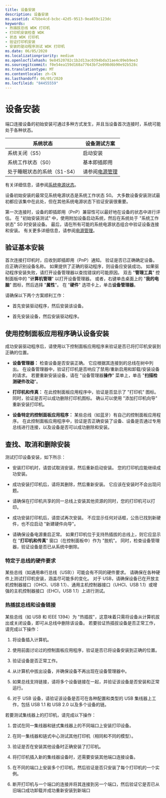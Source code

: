 ```yaml
---
title: 设备安装
description: 设备安装
ms.assetid: 47bbe4cd-bcbc-42d5-9513-9ea659c123dc
keywords:
- 热插拔总线 WDK 打印机
- 打印机安装检查 WDK
- 状态 WDK 打印机
- 验证打印机安装
- 安装的驱动程序测试 WDK 打印机
ms.date: 06/05/2020
ms.localizationpriority: medium
ms.openlocfilehash: 9e84520782c1b2d13ac0394bda31ae4c09eb9ee3
ms.sourcegitcommit: f0e54ea159d168a77643bf2e098d6b90e92b528c
ms.translationtype: MT
ms.contentlocale: zh-CN
ms.lasthandoff: 06/05/2020
ms.locfileid: "84455559"
---
```

# <a name="device-installation"></a>设备安装

端口连接设备的初始安装可通过多种方式发生，并且当设备首次连接时，系统可能处于各种状态。

| 系统状态 | 设备测试方案 |
| --- | --- |
| 系统关闭（S5） | 启动安装 |
| 系统工作状态（S0） | 基本即插即用 |
| 处于睡眠状态的系统（S1-S4） | 请参阅[电源管理](power-management.md) |

有关详细信息，请参阅[系统电源状态](https://docs.microsoft.com/windows-hardware/drivers/kernel/system-power-states)。

设备初始安装的最常见系统电源状态是系统工作状态 S0。 大多数设备安装测试最初都应该集中在此处，但在其他系统电源状态下验证安装很重要。

第一次连接时，设备的即插即用（PnP）兼容性可以最好地在设备的状态中进行评估。 在 "初始安装测试" 中，使用附加设备启动系统，然后在系统处于 "系统工作状态" S0 时安装设备。 最后，请在所有可能的系统电源状态组合中验证设备连接和安装。 有关更多详细信息，请参阅[电源管理](power-management.md)。

## <a name="verifying-basic-installation"></a>验证基本安装

首次连接打印机时，应收到即插即用（PnP）通知。 验证是否已正确确定设备。 应正确识别设备名称。 如果提供了正确的驱动程序，则设备应安装成功。 如果驱动程序安装失败，请打开设备管理器以查找错误的可能原因。 双击 "**管理工具**" 控制面板中的 "**计算机管理**" 以打开设备管理器。 或者，右键单击桌面上的 "**我的电脑**" 图标，然后选择 "**属性**"。 在 "**硬件**" 选项卡上，单击**设备管理器**。

请确保以下两个方案顺利工作：

- 首先安装驱动程序，然后安装该设备。

- 首先安装设备，然后安装驱动程序。

## <a name="using-control-panel-applications-to-confirm-device-installation"></a>使用控制面板应用程序确认设备安装

成功安装驱动程序后，请使用以下控制面板应用程序来验证是否已将打印机安装到正确的位置。

- **设备管理器：** 检查设备是否安装正确。 它应根据其连接到的总线在树中列出。 在设备管理器中，验证打印机是否响应了禁用/重新启用和卸载/安装设备的请求。 若要重新安装设备，请在 "设备管理器**操作**" 菜单上，单击 "**扫描检测硬件改动**"。

- **打印机和传真：** 在此控制面板应用程序中，验证是否显示了 "打印机" 图标。 同时，验证是否可以成功删除打印机图标。 确认可以使用 "添加打印机向导" 重新安装打印机。

- **设备特定的控制面板应用程序：** 某些总线（如蓝牙）有自己的控制面板应用程序。 在此控制面板应用程序中，验证是否正确安装了设备、设备是否通过专用总线进行连接，以及设备是否可以成功删除和安装。

## <a name="finding-canceling-and-deleting-installations"></a>查找、取消和删除安装

测试打印设备安装，如下所示：

- 安装打印机时，请尝试取消安装，然后重新启动安装。 您的打印机应能继续成功安装。

- 成功安装打印机后，请将其删除，然后重新安装。 它应该在安装时不会出现问题。

- 请确保在打印机共享的同一总线上安装其他资源的同时，您的打印机可以打印。

- 成功安装打印机后，请尝试再次安装。 不应显示任何对话框，公告已找到新硬件，也不应启动 "新建硬件向导"。

- 请确保设备电源重启正常。 如果打印机位于支持热插拔的总线上，则它应显示在 "**打印机和传真**" 窗口（在控制面板中）作为 "脱机"。 同时，检查设备管理器，验证设备是否已从系统中删除。

### <a name="bus-specific-hardware-requirements"></a>特定于总线的硬件要求

某些总线（如通用串行总线（USB））可能会有不同的硬件要求。 请确保在各种硬件上测试打印机安装，涵盖尽可能多的变化。 对于 USB，请确保设备已在开放主机控制器接口（OHCI、USB 1.1）、通用主机控制器接口（UHCI、USB 1.1）或增强的主机控制器接口（EHCI，USB 1.1）上进行测试。

### <a name="hot-pluggable-buses-and-device-chaining"></a>热插拔总线和设备链接

某些总线（如 USB 和 IEEE 1394）为 "热插拔"，这意味着只需将设备从计算机拔出或关闭设备，即可从总线中删除该设备。 若要验证热插拔设备是否正常工作，请完成以下操作：

1. 将设备插入计算机。

1. 使用前面讨论过的控制面板应用程序，验证是否已将设备安装到正确的位置。

1. 验证设备是否正常工作。

1. 从计算机中拔出设备，并确保设备不再出现在设备管理器中。

1. 如果总线支持链接，请将多个设备链接在一起，并验证该设备是否安装和正常运行。

1. 对于 USB 设备，请验证该设备是否可在各种配置和类型的 USB 集线器上工作，包括 USB 1.1 和 USB 2.0 以及多个设备的链。

若要测试集线器上的打印机，请完成以下操作：

1. 尝试在同一集线器和链式集线器上的不同端口上安装打印设备。

1. 在同一集线器和链式中心测试其他打印机（相同和不同的模型）。

1. 验证是否在安装其他设备时正确安装了打印机。

1. 将打印机插入新的集线器设备时，还需要安装其他端口连接设备。

1. 在不同的端口上安装多个打印机，然后验证是否只安装了每个打印机的一个实例。

1. 断开打印机与一个端口的连接并将其连接到另一个端口，然后验证它是否已从旧端口成功卸载并成功重新安装到新端口
